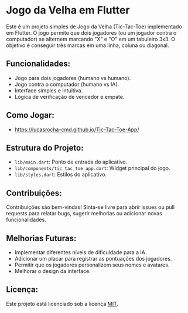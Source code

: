 # Jogo da Velha em Flutter

Este é um projeto simples de Jogo da Velha (Tic-Tac-Toe) implementado em Flutter. O jogo permite que dois jogadores (ou um jogador contra o computador) se alternem marcando "X" e "O" em um tabuleiro 3x3. O objetivo é conseguir três marcas em uma linha, coluna ou diagonal.

## Funcionalidades:

- Jogo para dois jogadores (humano vs humano).
- Jogo contra o computador (humano vs IA).
- Interface simples e intuitiva.
- Lógica de verificação de vencedor e empate.

## Como Jogar:

- https://lucasrocha-cmd.github.io/Tic-Tac-Toe-App/

## Estrutura do Projeto:

- `lib/main.dart`: Ponto de entrada do aplicativo.
- `lib/components/tic_tac_toe_app.dart`: Widget principal do jogo.
- `lib/styles.dart`: Estilos do aplicativo.

## Contribuições:

Contribuições são bem-vindas! Sinta-se livre para abrir issues ou pull requests para relatar bugs, sugerir melhorias ou adicionar novas funcionalidades.

## Melhorias Futuras:

- Implementar diferentes níveis de dificuldade para a IA.
- Adicionar um placar para registrar as pontuações dos jogadores.
- Permitir que os jogadores personalizem seus nomes e avatares.
- Melhorar o design da interface.

## Licença:

Este projeto está licenciado sob a licença [MIT](LICENSE).
